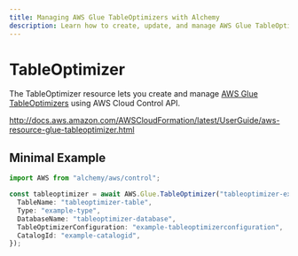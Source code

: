 ```yaml
---
title: Managing AWS Glue TableOptimizers with Alchemy
description: Learn how to create, update, and manage AWS Glue TableOptimizers using Alchemy Cloud Control.
---
```


# TableOptimizer

The TableOptimizer resource lets you create and manage [AWS Glue TableOptimizers](https://docs.aws.amazon.com/glue/latest/userguide/) using AWS Cloud Control API.

http://docs.aws.amazon.com/AWSCloudFormation/latest/UserGuide/aws-resource-glue-tableoptimizer.html

## Minimal Example

```ts
import AWS from "alchemy/aws/control";

const tableoptimizer = await AWS.Glue.TableOptimizer("tableoptimizer-example", {
  TableName: "tableoptimizer-table",
  Type: "example-type",
  DatabaseName: "tableoptimizer-database",
  TableOptimizerConfiguration: "example-tableoptimizerconfiguration",
  CatalogId: "example-catalogid",
});
```

